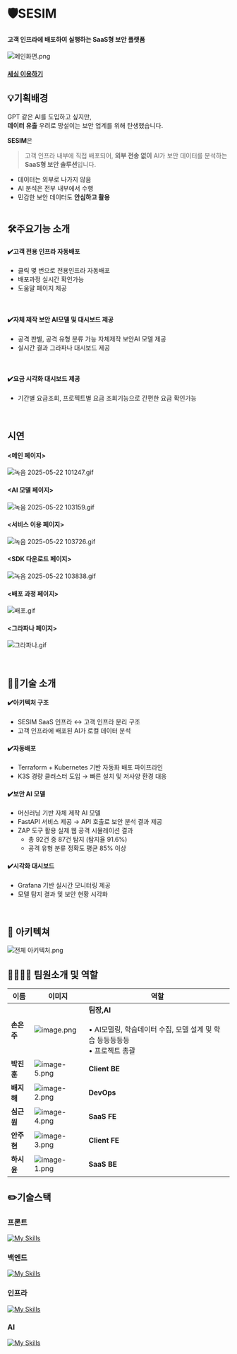 # 🛡️SESIM
#### 고객 인프라에 배포하여 실행하는 SaaS형 보안 플랫폼 

![메인화면.png](./readme/메인화면.png)

#### [세심 이용하기](http://www.sesim.site/)   


## 💡기획배경
  
GPT 같은 AI를 도입하고 싶지만,  
**데이터 유출** 우려로 망설이는 보안 업계를 위해 탄생했습니다.

**SESIM**은  
>고객 인프라 내부에 직접 배포되어,  **외부 전송 없이** AI가 보안 데이터를 분석하는  **SaaS형 보안 솔루션**입니다.

- 데이터는 외부로 나가지 않음  
- AI 분석은 전부 내부에서 수행  
- 민감한 보안 데이터도 **안심하고 활용**
<br><br>

## 🛠️주요기능 소개   

#### ✔️고객 전용 인프라 자동배포
- 클릭 몇 번으로 전용인프라 자동배포
- 배포과정 실시간 확인가능
- 도움말 페이지 제공
<br>

#### ✔️자체 제작 보안 AI모델 및 대시보드 제공
- 공격 판별, 공격 유형 분류 가능 자체제작 보안AI 모델 제공
- 실시간 결과 그라파나 대시보드 제공
<br>

#### ✔️요금 시각화 대시보드 제공
- 기간별 요금조회, 프로젝트별 요금 조회기능으로 간편한 요금 확인가능


<br>

## 시연

#### <메인 페이지>

![녹음 2025-05-22 101247.gif](./readme/녹음_2025-05-22_101247.gif)

#### <AI 모델 페이지>

![녹음 2025-05-22 103159.gif](./readme/녹음_2025-05-22_103159.gif)

#### <서비스 이용 페이지>

![녹음 2025-05-22 103726.gif](./readme/녹음_2025-05-22_103726.gif)

#### <SDK 다운로드 페이지>

![녹음 2025-05-22 103838.gif](./readme/녹음_2025-05-22_103838.gif)

#### <배포 과정 페이지>

![배포.gif](./readme/배포.gif)

#### <그라파나 페이지>

![그라파나.gif](./readme/그라파나.gif)

<br>

## 👨‍🔧기술 소개

#### ✔️아키텍처 구조
- SESIM SaaS 인프라 ↔ 고객 인프라 분리 구조
- 고객 인프라에 배포된 AI가 로컬 데이터 분석


#### ✔️자동배포
- Terraform + Kubernetes 기반 자동화 배포 파이프라인
- K3S 경량 클러스터 도입 → 빠른 설치 및 저사양 환경 대응


#### ✔️보안 AI 모델
- 머신러닝 기반 자체 제작 AI 모델
- FastAPI 서비스 제공 → API 호출로 보안 분석 결과 제공
- ZAP 도구 활용 실제 웹 공격 시뮬레이션 결과
    - 총 92건 중 87건 탐지 (탐지율 91.6%)
    - 공격 유형 분류 정확도 평균 85% 이상


#### ✔️시각화 대시보드
- Grafana 기반 실시간 모니터링 제공
- 모델 탐지 결과 및 보안 현황 시각화
<br>

## 📐 아키텍쳐
![전체 아키텍처.png](./readme/전체_아키텍처.png)
<br>


## 👨‍👩‍👧‍👦 팀원소개 및 역할 
| 이름 | 이미지 | 역할 |
| --- | ------------- | --------------------------------------------------------------------------------------- |
| **손은주**| ![image.png](./image.png) | **팀장,AI**  <br><br> • AI모델링, 학습데이터 수집, 모델 설계 및 학습 등등등등등 <br>• 프로젝트 총괄|
| **박진훈** | ![image-5.png](./readme/박진훈.png) | **Client BE** |
| **배지해** | ![image-2.png](./image-2.png) | **DevOps** |
| **심근원** | ![image-4.png](./image-4.png) | **SaaS FE** |
| **안주현** | ![image-3.png](./image-3.png)| **Client FE** <br> |
| **하시윤** | ![image-1.png](./image-1.png) | **SaaS BE** |


## ✏️기술스택

### 프론트
[![My Skills](https://skillicons.dev/icons?i=ts,react,tailwind,redux,grafana)](https://skillicons.dev)

### 백엔드
[![My Skills](https://skillicons.dev/icons?i=java,mysql,postgresql,spring,terraform)](https://skillicons.dev)

### 인프라
[![My Skills](https://skillicons.dev/icons?i=kubernetes,jenkins,docker)](https://skillicons.dev)
### AI
[![My Skills](https://skillicons.dev/icons?i=py)](https://skillicons.dev)







